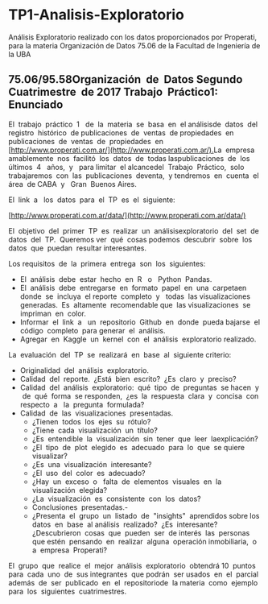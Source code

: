# TP1-Analisis-Exploratorio
Análisis Exploratorio realizado con los datos proporcionados por Properati, para la materia Organización de Datos 75.06 de la Facultad de Ingeniería  de la UBA

## 75.06/95.58​ ​ Organización​ ​ de​ ​ Datos Segundo​ ​ Cuatrimestre​ ​ de​ ​2017 Trabajo​ ​ Práctico​ ​ 1:​ ​ Enunciado

El​ ​ trabajo​ ​ práctico​ ​ 1 ​ ​ de​ ​ la​ ​ materia​ ​ se​ ​ basa​ ​ en​ ​ el análisis​ ​ de​ ​ datos​ ​ del​ ​ registro​ ​ histórico​ ​ de publicaciones​ ​ de​ ​ ventas​ ​ de​ ​ propiedades​ ​ en​  publicaciones​ ​ de​ ​ ventas​ ​ de​ ​ propiedades​ ​ en​ [http://www.properati.com.ar/](http://www.properati.com.ar/).​ La​ ​ empresa amablemente​ ​ nos​ ​ facilitó​ ​ los​ ​ datos​ ​ de​ ​ todas​ las​ publicaciones​ ​ de​ ​ los​ ​ últimos​ ​ 4 ​ ​ años,​ ​ y ​ ​ para limitar​ ​ el​ alcance​ ​ del​ ​ Trabajo​ ​ Práctico,​ ​ solo​ ​ trabajaremos​ ​ con​ ​ las​ ​ publicaciones​ ​ de​ ​ venta,​ ​ y tendremos​ ​ en​ ​ cuenta​ ​ el​ ​ área​ ​ de​ CABA​ ​ y ​ ​ Gran​ ​ Buenos​ ​ Aires.

El​ ​ link​ ​ a ​ ​ los​ ​ datos​ ​ para​ ​ el​ ​ TP​ ​ es​ ​ el​ ​ siguiente:

[http://www.properati.com.ar/data/](http://www.properati.com.ar/data/)

El​ ​ objetivo​ ​ del​ ​ primer​ ​ TP​ ​ es​ ​ realizar​ ​ un​ ​ análisis​ exploratorio​ ​ del​ ​ set​ ​ de​ ​ datos​ ​ del​ ​ TP.​ ​ Queremos ver​ ​ qué​ ​ cosas​ ​ podemos​ ​ descubrir​ ​ sobre​ ​ los​ ​ datos​ ​ que​ ​ puedan​ ​ resultar​ ​ interesantes.​ ​

Los requisitos​ ​ de​ ​ la​ ​ primera​ ​ entrega​ ​ son​ ​ los​ ​ siguientes:

* El​ ​ análisis​ ​ debe​ ​ estar​ ​ hecho​ ​ en​ ​ R ​ ​ o ​ ​ Python​ ​ Pandas.
* El​ ​ análisis​ ​ debe​ ​ entregarse​ ​ en​ ​ formato​ ​ papel​ ​ en​ ​ una​ ​ carpeta​ ​ en​ ​ donde​ ​ se​ ​ incluya​ ​ el reporte​ ​ completo​ ​ y ​ ​ todas​ ​ las​ ​ visualizaciones​ ​ generadas.​ ​ Es​ ​ altamente​ ​ recomendable que​ ​ las​ ​ visualizaciones​ ​ se​ ​ impriman​ ​ en​ ​ color.
* Informar​ ​ el​ ​ link​ ​ a ​ ​ un​ ​ repositorio​ ​ Github​ ​ en​ ​ donde​ ​ pueda​ ​ bajarse​ ​ el​ ​ código​ ​ completo​ ​ para generar​ ​ el​ ​ análisis.
* Agregar​ ​ en​ ​ Kaggle​ ​ un​ ​ kernel​ ​ con​ ​ el​ ​ análisis​ ​ exploratorio​ ​ realizado.

La​ ​ evaluación​ ​ del​ ​ TP​ ​ se​ ​ realizará​ ​ en​ ​ base​ ​ al​ ​ siguiente​ ​ criterio:




* Originalidad​ ​ del​ ​ análisis​ ​ exploratorio.
* Calidad​ ​ del​ ​ reporte.​ ​ ¿Está​ ​ bien​ ​ escrito?​ ​ ¿Es​ ​ claro​ ​ y ​ ​ preciso?
* Calidad​ ​ del​ ​ análisis​ ​ exploratorio:​ ​ qué​ ​ tipo​ ​ de​ ​ preguntas​ ​ se​ ​ hacen​ ​ y ​ ​ de​ ​ qué​ ​ forma​ ​ se responden,​ ​ ¿es​ ​ la​ ​ respuesta​ ​ clara​ ​ y ​ ​ concisa​ ​ con​ ​ respecto​ ​ a ​ ​ la​ ​ pregunta​ ​ formulada?
* Calidad​ ​ de​ ​ las​ ​ visualizaciones​ ​ presentadas.
  * ¿Tienen​ ​ todos​ ​ los​ ​ ejes​ ​ su​ ​ rótulo?
  * ¿Tiene​ ​ cada​ ​ visualización​ ​ un​ ​ título?
  * ¿Es​ ​ entendible​ ​ la​ ​ visualización​ ​ sin​ ​ tener​ ​ que​ ​ leer​ ​ la​ explicación?
  * ¿El​ ​ tipo​ ​ de​ ​ plot​ ​ elegido​ ​ es​ ​ adecuado​ ​ para​ ​ lo​ ​ que​ ​ se​ ​ quiere​ ​ visualizar?
  * ¿Es​ ​ una​ ​ visualización​ ​ interesante?
  * ¿El​ ​ uso​ ​ del​ ​ color​ ​ es​ ​ adecuado?
  * ¿Hay​ ​ un​ ​ exceso​ ​ o ​ ​ falta​ ​ de​ ​ elementos​ ​ visuales​ ​ en​ ​ la visualización​ ​ elegida?
  * ¿La​ ​ visualización​ ​ es​ ​ consistente​ ​ con​ ​ los​ ​ datos?
  * Conclusiones​ ​ presentadas.-
  * ¿Presenta​ ​ el​ ​ grupo​ ​ un​ ​ listado​ ​ de​ ​ "insights"​ ​ aprendidos​ sobre​ ​ los​ ​ datos​ ​ en​ ​ base​ ​ al análisis​ ​ realizado?​ ​ ¿Es​ ​ interesante?​ ​ ¿Descubrieron​ ​ cosas​ ​ que​ ​ pueden​ ​ ser​ ​ de interés​ ​ las​ ​ personas​ ​ que​ ​ estén​ ​ pensando​ ​ en​ ​ realizar​ ​ alguna​ ​ operación inmobiliaria,​ ​ o ​ ​ a ​ ​ empresa​ ​ Properati?


El​ ​ grupo​ ​ que​ ​ realice​ ​ el​ ​ mejor​ ​ análisis​ ​ exploratorio​ ​ obtendrá​ ​ 10​ ​ puntos​ ​ para​ ​ cada​ ​ uno​ ​ de​ ​ sus integrantes​ ​ que​ podrán​ ​ ser​ ​ usados​ ​ en​ ​ el​ ​ parcial​ ​ además​ ​ de​ ​ ser​ ​ publicado​ ​ en​ ​ el​ ​ repositorio​ ​ de​ ​ la materia​ ​ como​ ​ ejemplo​ ​ para​ ​ los​ ​ siguientes​ ​ cuatrimestres.
